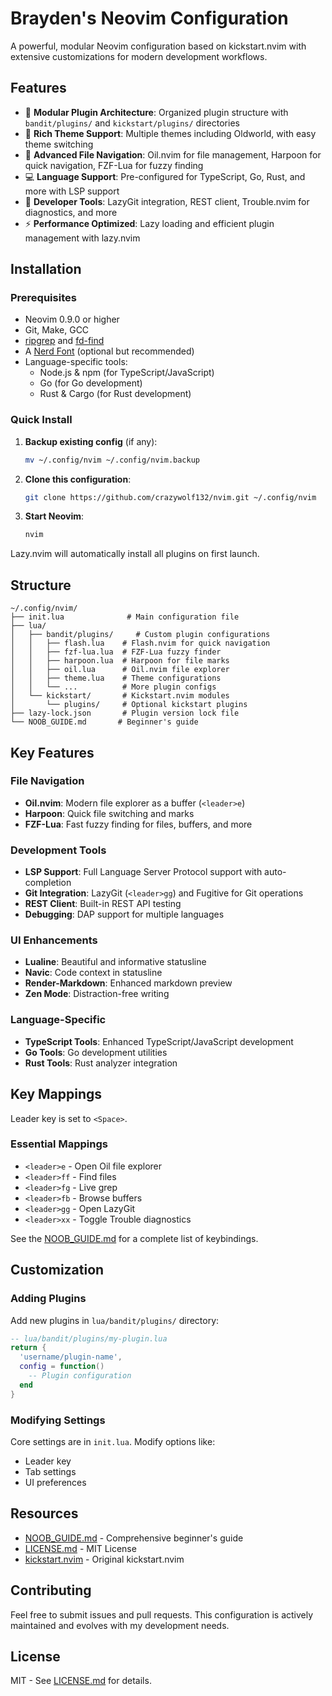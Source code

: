 # Brayden's Neovim Configuration

A powerful, modular Neovim configuration based on kickstart.nvim with extensive customizations for modern development workflows.

## Features

- 🚀 **Modular Plugin Architecture**: Organized plugin structure with `bandit/plugins/` and `kickstart/plugins/` directories
- 🎨 **Rich Theme Support**: Multiple themes including Oldworld, with easy theme switching
- 📁 **Advanced File Navigation**: Oil.nvim for file management, Harpoon for quick navigation, FZF-Lua for fuzzy finding
- 💻 **Language Support**: Pre-configured for TypeScript, Go, Rust, and more with LSP support
- 🔧 **Developer Tools**: LazyGit integration, REST client, Trouble.nvim for diagnostics, and more
- ⚡ **Performance Optimized**: Lazy loading and efficient plugin management with lazy.nvim

## Installation

### Prerequisites

- Neovim 0.9.0 or higher
- Git, Make, GCC
- [ripgrep](https://github.com/BurntSushi/ripgrep) and [fd-find](https://github.com/sharkdp/fd)
- A [Nerd Font](https://www.nerdfonts.com/) (optional but recommended)
- Language-specific tools:
  - Node.js & npm (for TypeScript/JavaScript)
  - Go (for Go development)
  - Rust & Cargo (for Rust development)

### Quick Install

1. **Backup existing config** (if any):
   ```bash
   mv ~/.config/nvim ~/.config/nvim.backup
   ```

2. **Clone this configuration**:
   ```bash
   git clone https://github.com/crazywolf132/nvim.git ~/.config/nvim
   ```

3. **Start Neovim**:
   ```bash
   nvim
   ```

Lazy.nvim will automatically install all plugins on first launch.

## Structure

```
~/.config/nvim/
├── init.lua              # Main configuration file
├── lua/
│   ├── bandit/plugins/     # Custom plugin configurations
│   │   ├── flash.lua    # Flash.nvim for quick navigation
│   │   ├── fzf-lua.lua  # FZF-Lua fuzzy finder
│   │   ├── harpoon.lua  # Harpoon for file marks
│   │   ├── oil.lua      # Oil.nvim file explorer
│   │   ├── theme.lua    # Theme configurations
│   │   └── ...          # More plugin configs
│   └── kickstart/       # Kickstart.nvim modules
│       └── plugins/     # Optional kickstart plugins
├── lazy-lock.json       # Plugin version lock file
└── NOOB_GUIDE.md       # Beginner's guide

```

## Key Features

### File Navigation
- **Oil.nvim**: Modern file explorer as a buffer (`<leader>e`)
- **Harpoon**: Quick file switching and marks
- **FZF-Lua**: Fast fuzzy finding for files, buffers, and more

### Development Tools
- **LSP Support**: Full Language Server Protocol support with auto-completion
- **Git Integration**: LazyGit (`<leader>gg`) and Fugitive for Git operations
- **REST Client**: Built-in REST API testing
- **Debugging**: DAP support for multiple languages

### UI Enhancements
- **Lualine**: Beautiful and informative statusline
- **Navic**: Code context in statusline
- **Render-Markdown**: Enhanced markdown preview
- **Zen Mode**: Distraction-free writing

### Language-Specific
- **TypeScript Tools**: Enhanced TypeScript/JavaScript development
- **Go Tools**: Go development utilities
- **Rust Tools**: Rust analyzer integration

## Key Mappings

Leader key is set to `<Space>`.

### Essential Mappings
- `<leader>e` - Open Oil file explorer
- `<leader>ff` - Find files
- `<leader>fg` - Live grep
- `<leader>fb` - Browse buffers
- `<leader>gg` - Open LazyGit
- `<leader>xx` - Toggle Trouble diagnostics

See the [NOOB_GUIDE.md](NOOB_GUIDE.md) for a complete list of keybindings.

## Customization

### Adding Plugins

Add new plugins in `lua/bandit/plugins/` directory:

```lua
-- lua/bandit/plugins/my-plugin.lua
return {
  'username/plugin-name',
  config = function()
    -- Plugin configuration
  end
}
```

### Modifying Settings

Core settings are in `init.lua`. Modify options like:
- Leader key
- Tab settings
- UI preferences

## Resources

- [NOOB_GUIDE.md](NOOB_GUIDE.md) - Comprehensive beginner's guide
- [LICENSE.md](LICENSE.md) - MIT License
- [kickstart.nvim](https://github.com/nvim-lua/kickstart.nvim) - Original kickstart.nvim

## Contributing

Feel free to submit issues and pull requests. This configuration is actively maintained and evolves with my development needs.

## License

MIT - See [LICENSE.md](LICENSE.md) for details.